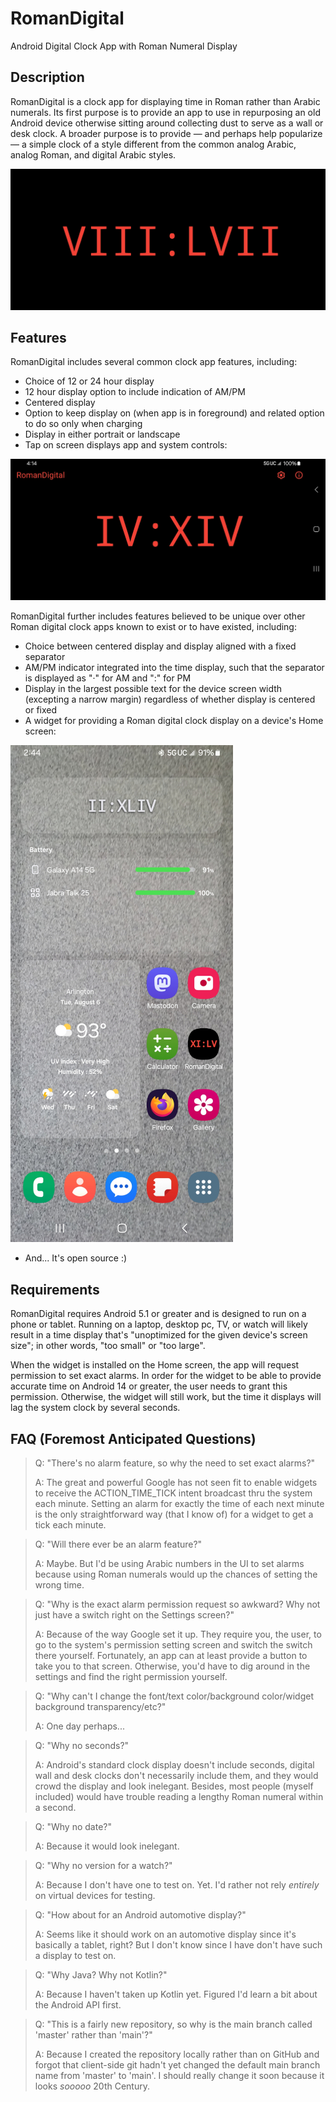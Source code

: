 # RomanDigital

Android Digital Clock App with Roman Numeral Display

## Description

RomanDigital is a clock app for displaying time in Roman rather than Arabic numerals.
Its first purpose is to provide an app to use in repurposing an old Android device otherwise sitting
around collecting dust to serve as a wall or desk clock. A broader purpose is to provide — and
perhaps help popularize — a simple clock of a style different from the
common analog Arabic, analog Roman, and digital Arabic styles.

![Landscape screenshot of phone showing RomanDigital app displaying time as VIII:LVII](/.github/images/Screenshot_20240703_205732_RomanDigital.jpg)

## Features

RomanDigital includes several common clock app features, including:
* Choice of 12 or 24 hour display
* 12 hour display option to include indication of AM/PM
* Centered display
* Option to keep display on (when app is in foreground) and related option to do so only when charging
* Display in either portrait or landscape
* Tap on screen displays app and system controls:

![Landscape screenshot of phone showing system bars and RomanDigital app displaying time as IV:XIV with toolbar containing gear and info icons](/.github/images/Screenshot_20240726_0_RomanDigital.jpg)

RomanDigital further includes features believed to be unique over other Roman digital clock apps
known to exist or to have existed, including:
* Choice between centered display and display aligned with a fixed separator
* AM/PM indicator integrated into the time display, such that the separator is displayed as "·" for AM and ":" for PM
* Display in the largest possible text for the device screen width (excepting a narrow margin) regardless of whether display is centered or fixed
* A widget for providing a Roman digital clock display on a device's Home screen:

![Portrait screenshot of phone Home screen showing RomanDigital widget](/.github/images/Screenshot_20240806_144411_One_UI_Home.jpg)

* And... It's open source :)

## Requirements

RomanDigital requires Android 5.1 or greater and is designed to run on a phone or tablet. Running on
a laptop, desktop pc, TV, or watch will likely result in a time display that's "unoptimized for the
given device's screen size"; in other words, "too small" or "too large".

When the widget is installed on the Home screen, the app will request permission to set exact alarms.
In order for the widget to be able to provide accurate time on Android 14 or greater, the user needs
to grant this permission. Otherwise, the widget will still work, but the time it displays
will lag the system clock by several seconds.

## FAQ (Foremost Anticipated Questions)

> Q: "There's no alarm feature, so why the need to set exact alarms?"
> 
> A: The great and powerful Google has not seen fit to enable widgets to receive the ACTION_TIME_TICK intent broadcast thru the system each minute. Setting an alarm for exactly the time of each next minute is the only straightforward way (that I know of) for a widget to get a tick each minute. 

> Q: "Will there ever be an alarm feature?"
> 
> A: Maybe. But I'd be using Arabic numbers in the UI to set alarms because using Roman numerals would up the chances of setting the wrong time.  

> Q: "Why is the exact alarm permission request so awkward? Why not just have a switch right on the Settings screen?"
> 
> A: Because of the way Google set it up. They require you, the user, to go to the system's permission setting screen and switch the switch there yourself. Fortunately, an app can at least provide a button to take you to that screen. Otherwise, you'd have to dig around in the settings and find the right permission yourself.

> Q: "Why can't I change the font/text color/background color/widget background transparency/etc?"
> 
> A: One day perhaps...

> Q: "Why no seconds?"
> 
> A: Android's standard clock display doesn't include seconds, digital wall and desk clocks don't necessarily include them, and they would crowd the display and look inelegant. Besides, most people (myself included) would have trouble reading a lengthy Roman numeral within a second.

> Q: "Why no date?"
> 
> A: Because it would look inelegant.

> Q: "Why no version for a watch?"
> 
> A: Because I don't have one to test on. Yet. I'd rather not rely *entirely* on virtual devices for testing.

> Q: "How about for an Android automotive display?"
> 
> A: Seems like it should work on an automotive display since it's basically a tablet, right? But I don't know since I have don't have such a display to test on.

> Q: "Why Java? Why not Kotlin?"
> 
> A: Because I haven't taken up Kotlin yet. Figured I'd learn a bit about the Android API first.

> Q: "This is a fairly new repository, so why is the main branch called 'master' rather than 'main'?"
> 
> A: Because I created the repository locally rather than on GitHub and forgot that client-side git hadn't yet changed the default main branch name from 'master' to 'main'. I should really change it soon because it looks *sooooo* 20th Century.